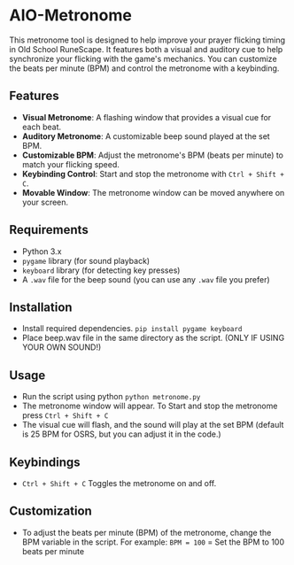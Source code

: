 # AIO-Metronome

This metronome tool is designed to help improve your prayer flicking timing in Old School RuneScape. It features both a visual and auditory cue to help synchronize your flicking with the game's mechanics. You can customize the beats per minute (BPM) and control the metronome with a keybinding.

## Features
- **Visual Metronome**: A flashing window that provides a visual cue for each beat.
- **Auditory Metronome**: A customizable beep sound played at the set BPM.
- **Customizable BPM**: Adjust the metronome's BPM (beats per minute) to match your flicking speed.
- **Keybinding Control**: Start and stop the metronome with `Ctrl + Shift + C`.
- **Movable Window**: The metronome window can be moved anywhere on your screen.

## Requirements
- Python 3.x
- `pygame` library (for sound playback)
- `keyboard` library (for detecting key presses)
- A `.wav` file for the beep sound (you can use any `.wav` file you prefer)

## Installation
- Install required dependencies.
  `pip install pygame keyboard`
- Place beep.wav file in the same directory as the script. (ONLY IF USING YOUR OWN SOUND!)

## Usage
- Run the script using python
  `python metronome.py`
- The metronome window will appear. To Start and stop the metronome press `Ctrl + Shift + C`
- The visual cue will flash, and the sound will play at the set BPM (default is 25 BPM for OSRS, but you can adjust it in the code.)

## Keybindings
- `Ctrl + Shift + C` Toggles the metronome on and off.

## Customization
- To adjust the beats per minute (BPM) of the metronome, change the BPM variable in the script. For example:
  `BPM = 100` = Set the BPM to 100 beats per minute

